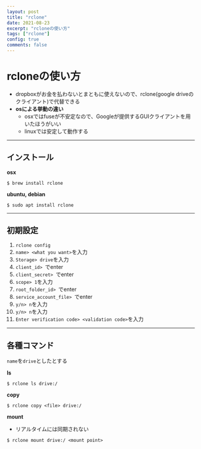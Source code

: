 ```yaml
---
layout: post
title: "rclone"
date: 2021-08-23
excerpt: "rcloneの使い方"
tags: ["rclone"]
config: true
comments: false
---
```


# rcloneの使い方
 - dropboxがお金を払わないとまともに使えないので、rclone(google driveのクライアント)で代替できる
 - **osによる挙動の違い** 
   - osxではfuseが不安定なので、Googleが提供するGUIクライアントを用いたほうがいい
   - linuxでは安定して動作する

---

## インストール

**osx**  
```console
$ brew install rclone
```

**ubuntu, debian**  
```console
$ sudo apt install rclone
```

---

## 初期設定
 1. `rclone config`
 2. `name> <what you want>`を入力
 3. `Storage> drive`を入力
 4. `client_id> `でenter
 5. `client_secret> `でenter
 6. `scope> 1`を入力
 7. `root_folder_id> `でenter
 8. `service_account_file> `でenter
 9. `y/n> n`を入力
 10. `y/n> n`を入力
 11. `Enter verification code> <validation code>`を入力

---

## 各種コマンド
`name`を`drive`としたとする

**ls**  
```console
$ rclone ls drive:/
```

**copy**  
```console
$ rclone copy <file> drive:/
```

**mount**  
 - リアルタイムには同期されない

```console
$ rclone mount drive:/ <mount point>
```
